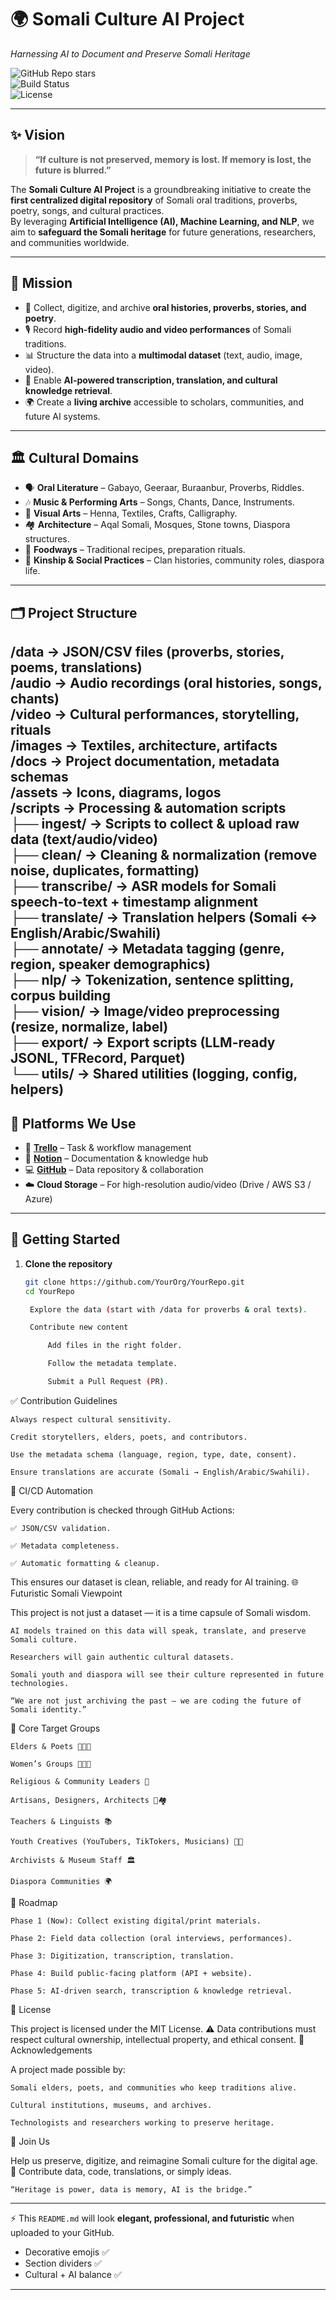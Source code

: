 # 🌍 Somali Culture AI Project  
*Harnessing AI to Document and Preserve Somali Heritage*  

![GitHub Repo stars](https://img.shields.io/github/stars/YourOrg/YourRepo?style=for-the-badge&color=blue)  
![Build Status](https://img.shields.io/github/actions/workflow/status/YourOrg/YourRepo/validate.yml?branch=main&style=for-the-badge&logo=github)  
![License](https://img.shields.io/badge/License-MIT-green?style=for-the-badge)  

---

## ✨ Vision  

> **“If culture is not preserved, memory is lost. If memory is lost, the future is blurred.”**  

The **Somali Culture AI Project** is a groundbreaking initiative to create the **first centralized digital repository** of Somali oral traditions, proverbs, poetry, songs, and cultural practices.  
By leveraging **Artificial Intelligence (AI), Machine Learning, and NLP**, we aim to **safeguard the Somali heritage** for future generations, researchers, and communities worldwide.  

---

## 🎯 Mission  

- 📖 Collect, digitize, and archive **oral histories, proverbs, stories, and poetry**.  
- 🎙️ Record **high-fidelity audio and video performances** of Somali traditions.  
- 📊 Structure the data into a **multimodal dataset** (text, audio, image, video).  
- 🤖 Enable **AI-powered transcription, translation, and cultural knowledge retrieval**.  
- 🌍 Create a **living archive** accessible to scholars, communities, and future AI systems.  

---

## 🏛️ Cultural Domains  

- 🗣️ **Oral Literature** – Gabayo, Geeraar, Buraanbur, Proverbs, Riddles.  
- 🎶 **Music & Performing Arts** – Songs, Chants, Dance, Instruments.  
- 🎨 **Visual Arts** – Henna, Textiles, Crafts, Calligraphy.  
- 🏘️ **Architecture** – Aqal Somali, Mosques, Stone towns, Diaspora structures.  
- 🍲 **Foodways** – Traditional recipes, preparation rituals.  
- 👥 **Kinship & Social Practices** – Clan histories, community roles, diaspora life.  

---

## 🗂️ Project Structure  

/data       → JSON/CSV files (proverbs, stories, poems, translations)  
/audio      → Audio recordings (oral histories, songs, chants)  
/video      → Cultural performances, storytelling, rituals  
/images     → Textiles, architecture, artifacts  
/docs       → Project documentation, metadata schemas  
/assets     → Icons, diagrams, logos  
/scripts    → Processing & automation scripts  
   ├── ingest/       → Scripts to collect & upload raw data (text/audio/video)  
   ├── clean/        → Cleaning & normalization (remove noise, duplicates, formatting)  
   ├── transcribe/   → ASR models for Somali speech-to-text + timestamp alignment  
   ├── translate/    → Translation helpers (Somali ↔ English/Arabic/Swahili)  
   ├── annotate/     → Metadata tagging (genre, region, speaker demographics)  
   ├── nlp/          → Tokenization, sentence splitting, corpus building  
   ├── vision/       → Image/video preprocessing (resize, normalize, label)  
   ├── export/       → Export scripts (LLM-ready JSONL, TFRecord, Parquet)  
   └── utils/        → Shared utilities (logging, config, helpers) 
---

## 🔗 Platforms We Use  

- 📌 [**Trello**](https://trello.com/yourboard) – Task & workflow management  
- 📘 [**Notion**](https://notion.so/yourworkspace) – Documentation & knowledge hub  
- 💻 [**GitHub**](https://github.com/YourOrg) – Data repository & collaboration  
- ☁️ **Cloud Storage** – For high-resolution audio/video (Drive / AWS S3 / Azure)  

---

## 🚀 Getting Started  

1. **Clone the repository**  
   ```bash
   git clone https://github.com/YourOrg/YourRepo.git
   cd YourRepo

    Explore the data (start with /data for proverbs & oral texts).

    Contribute new content

        Add files in the right folder.

        Follow the metadata template.

        Submit a Pull Request (PR).

✅ Contribution Guidelines

    Always respect cultural sensitivity.

    Credit storytellers, elders, poets, and contributors.

    Use the metadata schema (language, region, type, date, consent).

    Ensure translations are accurate (Somali → English/Arabic/Swahili).

🔬 CI/CD Automation

Every contribution is checked through GitHub Actions:

    ✅ JSON/CSV validation.

    ✅ Metadata completeness.

    ✅ Automatic formatting & cleanup.

This ensures our dataset is clean, reliable, and ready for AI training.
🌐 Futuristic Somali Viewpoint

This project is not just a dataset — it is a time capsule of Somali wisdom.

    AI models trained on this data will speak, translate, and preserve Somali culture.

    Researchers will gain authentic cultural datasets.

    Somali youth and diaspora will see their culture represented in future technologies.

    “We are not just archiving the past — we are coding the future of Somali identity.”

👥 Core Target Groups

    Elders & Poets 🧓🏽🎤

    Women’s Groups 💃🏽🎨

    Religious & Community Leaders 🕌

    Artisans, Designers, Architects 🧵🏘️

    Teachers & Linguists 📚

    Youth Creatives (YouTubers, TikTokers, Musicians) 📱🎶

    Archivists & Museum Staff 🏛️

    Diaspora Communities 🌍

📅 Roadmap

    Phase 1 (Now): Collect existing digital/print materials.

    Phase 2: Field data collection (oral interviews, performances).

    Phase 3: Digitization, transcription, translation.

    Phase 4: Build public-facing platform (API + website).

    Phase 5: AI-driven search, transcription & knowledge retrieval.

📜 License

This project is licensed under the MIT License.
⚠️ Data contributions must respect cultural ownership, intellectual property, and ethical consent.
🤝 Acknowledgements

A project made possible by:

    Somali elders, poets, and communities who keep traditions alive.

    Cultural institutions, museums, and archives.

    Technologists and researchers working to preserve heritage.

🌟 Join Us

Help us preserve, digitize, and reimagine Somali culture for the digital age.
📌 Contribute data, code, translations, or simply ideas.

    “Heritage is power, data is memory, AI is the bridge.”


---

⚡ This `README.md` will look **elegant, professional, and futuristic** when uploaded to your GitHub.  
- Decorative emojis ✅  
- Section dividers ✅  
- Cultural + AI balance ✅  

---

